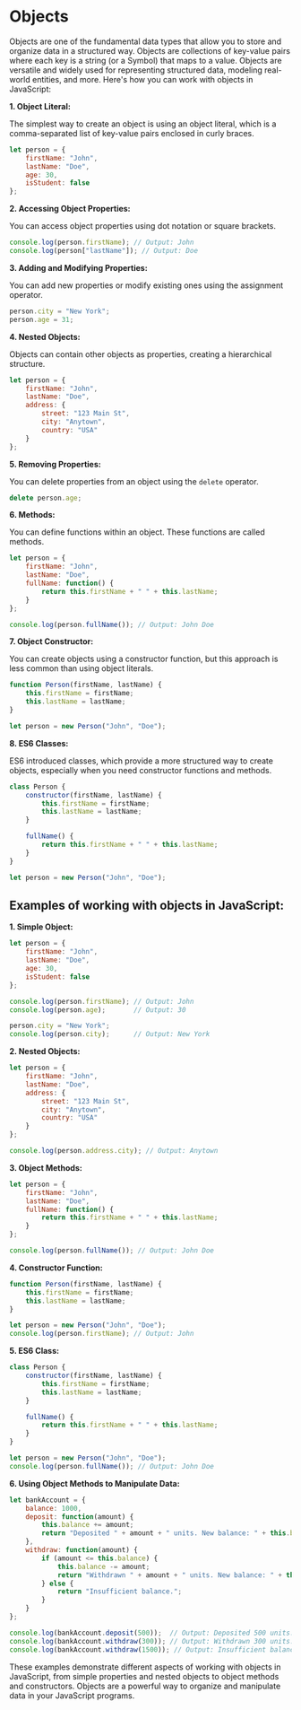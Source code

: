 # Objects 

Objects are one of the fundamental data types that allow you to store and organize data in a structured way. Objects are collections of key-value pairs where each key is a string (or a Symbol) that maps to a value. Objects are versatile and widely used for representing structured data, modeling real-world entities, and more. Here's how you can work with objects in JavaScript:

**1. Object Literal:**

The simplest way to create an object is using an object literal, which is a comma-separated list of key-value pairs enclosed in curly braces.

```javascript
let person = {
    firstName: "John",
    lastName: "Doe",
    age: 30,
    isStudent: false
};
```

**2. Accessing Object Properties:**

You can access object properties using dot notation or square brackets.

```javascript
console.log(person.firstName); // Output: John
console.log(person["lastName"]); // Output: Doe
```

**3. Adding and Modifying Properties:**

You can add new properties or modify existing ones using the assignment operator.

```javascript
person.city = "New York";
person.age = 31;
```

**4. Nested Objects:**

Objects can contain other objects as properties, creating a hierarchical structure.

```javascript
let person = {
    firstName: "John",
    lastName: "Doe",
    address: {
        street: "123 Main St",
        city: "Anytown",
        country: "USA"
    }
};
```

**5. Removing Properties:**

You can delete properties from an object using the `delete` operator.

```javascript
delete person.age;
```

**6. Methods:**

You can define functions within an object. These functions are called methods.

```javascript
let person = {
    firstName: "John",
    lastName: "Doe",
    fullName: function() {
        return this.firstName + " " + this.lastName;
    }
};

console.log(person.fullName()); // Output: John Doe
```

**7. Object Constructor:**

You can create objects using a constructor function, but this approach is less common than using object literals.

```javascript
function Person(firstName, lastName) {
    this.firstName = firstName;
    this.lastName = lastName;
}

let person = new Person("John", "Doe");
```

**8. ES6 Classes:**

ES6 introduced classes, which provide a more structured way to create objects, especially when you need constructor functions and methods.

```javascript
class Person {
    constructor(firstName, lastName) {
        this.firstName = firstName;
        this.lastName = lastName;
    }

    fullName() {
        return this.firstName + " " + this.lastName;
    }
}

let person = new Person("John", "Doe");
```



## Examples of working with objects in JavaScript:

**1. Simple Object:**

```javascript
let person = {
    firstName: "John",
    lastName: "Doe",
    age: 30,
    isStudent: false
};

console.log(person.firstName); // Output: John
console.log(person.age);       // Output: 30

person.city = "New York";
console.log(person.city);      // Output: New York
```

**2. Nested Objects:**

```javascript
let person = {
    firstName: "John",
    lastName: "Doe",
    address: {
        street: "123 Main St",
        city: "Anytown",
        country: "USA"
    }
};

console.log(person.address.city); // Output: Anytown
```

**3. Object Methods:**

```javascript
let person = {
    firstName: "John",
    lastName: "Doe",
    fullName: function() {
        return this.firstName + " " + this.lastName;
    }
};

console.log(person.fullName()); // Output: John Doe
```

**4. Constructor Function:**

```javascript
function Person(firstName, lastName) {
    this.firstName = firstName;
    this.lastName = lastName;
}

let person = new Person("John", "Doe");
console.log(person.firstName); // Output: John
```

**5. ES6 Class:**

```javascript
class Person {
    constructor(firstName, lastName) {
        this.firstName = firstName;
        this.lastName = lastName;
    }

    fullName() {
        return this.firstName + " " + this.lastName;
    }
}

let person = new Person("John", "Doe");
console.log(person.fullName()); // Output: John Doe
```

**6. Using Object Methods to Manipulate Data:**

```javascript
let bankAccount = {
    balance: 1000,
    deposit: function(amount) {
        this.balance += amount;
        return "Deposited " + amount + " units. New balance: " + this.balance;
    },
    withdraw: function(amount) {
        if (amount <= this.balance) {
            this.balance -= amount;
            return "Withdrawn " + amount + " units. New balance: " + this.balance;
        } else {
            return "Insufficient balance.";
        }
    }
};

console.log(bankAccount.deposit(500));  // Output: Deposited 500 units. New balance: 1500
console.log(bankAccount.withdraw(300)); // Output: Withdrawn 300 units. New balance: 1200
console.log(bankAccount.withdraw(1500)); // Output: Insufficient balance.
```

These examples demonstrate different aspects of working with objects in JavaScript, from simple properties and nested objects to object methods and constructors. Objects are a powerful way to organize and manipulate data in your JavaScript programs.
